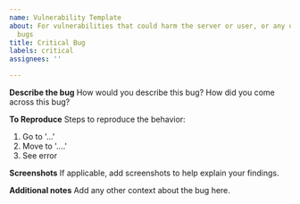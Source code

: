 ```yaml
---
name: Vulnerability Template
about: For vulnerabilities that could harm the server or user, or any other critical
  bugs
title: Critical Bug
labels: critical
assignees: ''

---
```


**Describe the bug**
How would you describe this bug? How did you come across this bug?

**To Reproduce**
Steps to reproduce the behavior:
1. Go to '...'
2. Move to '....'
3. See error

**Screenshots**
If applicable, add screenshots to help explain your findings.

**Additional notes**
Add any other context about the bug here.
